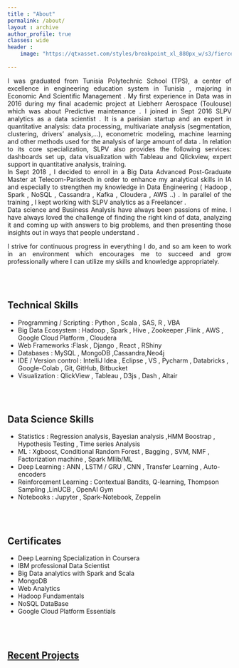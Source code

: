 ```yaml
---
title : "About" 
permalink: /about/
layout : archive
author_profile: true
classes: wide
header :
    image: "https://qtxasset.com/styles/breakpoint_xl_880px_w/s3/fierceelectronics/1604414450/GettyImages-1196084872.jpg/GettyImages-1196084872.jpg?qSRvpSMyUcXkc5WNrtjCPoL9BBtXUI8x&itok=P4k7T-Ux"
    
---
```

<div style="text-align: justify">
I was graduated from Tunisia Polytechnic School (TPS), a center of excellence in engineering education system in Tunisia , majoring in Economic And Scientific Management . My first experience in Data was in 2016 during my final academic project at Liebherr Aerospace (Toulouse) which was about Predictive maintenance . I joined in Sept 2016 SLPV analytics  as a data scientist  . It is a parisian startup and  an expert in quantitative analysis: data processing, multivariate analysis (segmentation, clustering, drivers’ analysis,…), econometric modeling, machine learning and other methods used for the analysis of large amount of data . In relation to its core specialization, SLPV also provides the following services: dashboards set up, data visualization with Tableau and Qlickview, expert support in quantitative analysis, training. 
<br>
In Sept 2018 , I decided to enroll in a Big Data Advanced Post-Graduate Master at Telecom-Paristech in order to enhance my analytical skills in IA and especially to strengthen my knowledge in Data Engineering ( Hadoop , Spark , NoSQL , Cassandra , Kafka , Cloudera , AWS ..) . In parallel of the training , I kept working with SLPV analytics as  a Freelancer .

<br>
Data science and Business Analysis have always been passions of mine. I have always loved the challenge of finding the right kind of data, analyzing it and coming up with answers to big problems, and then presenting those insights out in ways that people understand .

I strive for continuous progress in everything I do, and so am keen to work in an environment which encourages me to succeed and grow professionally where I can utilize my skills and knowledge appropriately.


</div>

<br/>
<br/>


## Technical Skills
- Programming / Scripting : Python , Scala , SAS, R , VBA
- Big Data Ecosystem : Hadoop , Spark , Hive , Zookeeper ,Flink , AWS , Google Cloud Platform , Cloudera
- Web Frameworks :Flask , Django , React , RShiny
- Databases : MySQL , MongoDB ,Cassandra,Neo4j
- IDE / Version control : IntelliJ Idea , Eclipse , VS , Pycharm , Databricks , Google-Colab , Git, GitHub, Bitbucket 
- Visualization : QlickView , Tableau , D3js , Dash , Altair

<br/>
<br/>


## Data Science Skills
- Statistics :  Regression analysis, Bayesian analysis ,HMM  Boostrap , Hypothesis Testing , Time series Analysis
- ML  : Xgboost, Conditional Random Forest , Bagging , SVM, NMF , Factorization machine , Spark Mllib/ML
- Deep Learning : ANN , LSTM / GRU , CNN , Transfer Learning ,  Auto-encoders 
- Reinforcement Learning : Contextual Bandits, Q-learning, Thompson Sampling ,LinUCB ,  OpenAI Gym 
- Notebooks : Jupyter , Spark-Notebook, Zeppelin


<br/>
<br/>

## Certificates
- Deep Learning Specialization in Coursera
- IBM professional Data Scientist
- Big Data analytics with Spark and Scala
- MongoDB
- Web Analytics 
- Hadoop Fundamentals
- NoSQL DataBase
- Google Cloud Platform Essentials

<br/>
<br/>


## [ Recent Projects](https://mohameddhaoui.github.io/projects/)
